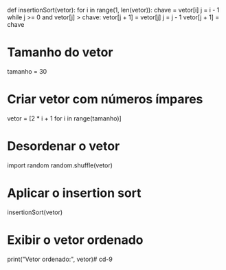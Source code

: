 def insertionSort(vetor):
    for i in range(1, len(vetor)):
        chave = vetor[i]
        j = i - 1
        while j >= 0 and vetor[j] > chave:
            vetor[j + 1] = vetor[j]
            j = j - 1
        vetor[j + 1] = chave

# Tamanho do vetor
tamanho = 30

# Criar vetor com números ímpares
vetor = [2 * i + 1 for i in range(tamanho)]

# Desordenar o vetor
import random
random.shuffle(vetor)

# Aplicar o insertion sort
insertionSort(vetor)

# Exibir o vetor ordenado
print("Vetor ordenado:", vetor)# cd-9
